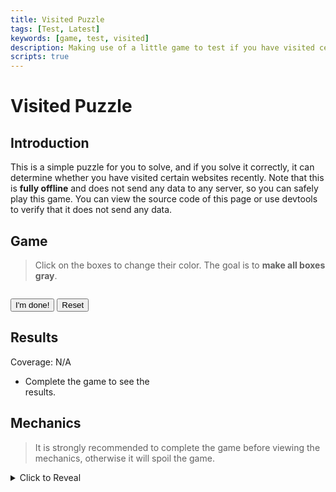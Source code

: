 ```yaml
---
title: Visited Puzzle
tags: [Test, Latest]
keywords: [game, test, visited]
description: Making use of a little game to test if you have visited certain pages.
scripts: true
---
```


<style>
    .container {
        display: flex;
        gap: 0.5em;
        flex-wrap: wrap;
    }
    a.box {
        display: block;
        width: 4em;
        height: 4em;
        font-size: 1.5em;
        text-decoration: none;
        background-color: gray;
        &::after {
            display: none;
        }
        &:visited {
            background-color: cyan;
        }
        &.enabled:visited {
            background-color: gray;
        }
        &.enabled:link {
            background-color: red;
        }
    }
    #result {
        columns: 16em auto;
        & > li {
            &.visited::after {
                content: ": Visited";
                color: green;
            }
            &.not-visited::after {
                content: ": Not Visited";
                color: gray;
            }
        }
    }
</style>

# Visited Puzzle

## Introduction

This is a simple puzzle for you to solve, and if you solve it correctly, it can determine whether you have visited certain websites recently. Note that this is **fully offline** and does not send any data to any server, so you can safely play this game. You can view the source code of this page or use devtools to verify that it does not send any data.

## Game

> Click on the boxes to change their color. The goal is to **make all boxes gray**.

<div class="container"></div>

<button id="check">I'm done!</button> <button id="reset">Reset</button>

## Results

Coverage: <span id="coverage">N/A</span>

<ul id="result">
    <li>Complete the game to see the results.</li>
</ul>

## Mechanics

> It is strongly recommended to complete the game before viewing the mechanics, otherwise it will spoil the game.

<details>
    <summary>Click to Reveal</summary>When you visit a webpage, most browsers remember that action, allowing visited links to appear in a different color the next time you see them. In this puzzle, we make use of that behavior by styling the boxes with different colors depending on whether you've visited the linked pages or not.

1. **Visited Links**: Each box corresponds to a link. If you have previously visited the link associated with a box, it will appear **cyan**. If you haven't visited it, the box will be **gray**.

2. **Game Objective**: Your task is to click on the boxes to turn all of them **gray**. However, since visited links are automatically styled as cyan, this means you need to click on the cyan boxes to "toggle" them, which removes their `:visited` style.

3. **Enabling Clicks**: When you click a box, its state is toggled by adding a class (`enabled`), which changes the colors. If a visited box is clicked, it will turn gray, and if a non-visited box is clicked, it will turn red. So only if all the visited boxes are enabled and all the non-visited boxes are disabled, will you be able to turn all boxes gray.

4. **Result Evaluation**: When you click the "I'm done!" button, the game checks which boxes are enabled. If you correctly turned all boxes gray, all enabled boxes are visited links, and the game will display the results accordingly.

Some may ask why this game is necessary, and why not use `getComputedStyle` to check the color of the boxes directly. The reason is that [`getComputedStyle` does not work for `:visited` links due to security concerns](https://developer.mozilla.org/en-US/docs/Web/CSS/Privacy_and_the_:visited_selector). This game is a simple workaround utilizing social engineering.
</details>
